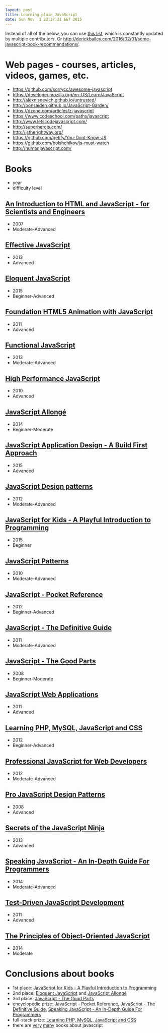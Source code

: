 ```yaml
---
layout: post
title: Learning plain JavaScript
date: Sun Nov  1 22:27:21 EET 2015
---
```

Instead of all of the below, you can use [this list](https://github.com/ericelliott/essential-javascript-links), which is constantly updated by multiple contributors.
Or <http://derickbailey.com/2016/02/01/some-javascript-book-recommendations/>.

# Web pages - courses, articles, videos, games, etc.

* <https://github.com/sorrycc/awesome-javascript>
* <https://developer.mozilla.org/en-US/Learn/JavaScript>
* <http://alexnisnevich.github.io/untrusted/>
* <http://bonsaiden.github.io/JavaScript-Garden/>
* <https://dzone.com/articles/z-javascript>
* <https://www.codeschool.com/paths/javascript>
* <http://www.letscodejavascript.com/>
* <http://superherojs.com/>
* <http://jstherightway.org/>
* <https://github.com/getify/You-Dont-Know-JS>
* <https://github.com/bolshchikov/js-must-watch>
* <http://humanjavascript.com/>

# Books

* year
* difficulty level

## [An Introduction to HTML and JavaScript - for Scientists and Engineers](http://www.amazon.com/Introduction-HTML-JavaScript-Scientists-Engineers/dp/1846286565)

* 2007
* Moderate-Advanced

## [Effective JavaScript](http://www.amazon.co.uk/Effective-JavaScript-Specific-Software-Development/dp/0321812182)

* 2013
* Advanced

## [Eloquent JavaScript](http://www.amazon.com/Eloquent-JavaScript-Modern-Introduction-Programming/dp/1593275846)

* 2015
* Beginner-Advanced

## [Foundation HTML5 Animation with JavaScript](http://www.amazon.com/Foundation-HTML5-Animation-JavaScript-Lamberta/dp/1430236655)

* 2011
* Advanced

## [Functional JavaScript](http://www.amazon.com/Functional-JavaScript-Introducing-Programming-Underscore-js/dp/1449360726)

* 2013
* Moderate-Advanced

## [High Performance JavaScript](http://www.amazon.com/Performance-JavaScript-Faster-Application-Interfaces/dp/059680279X)

* 2010
* Advanced

## [JavaScript Allongé](http://www.amazon.com/Javascript-Allong%C3%A9-Reginald-Braithwaite-ebook/dp/B00FLKRCVO)

* 2014
* Beginner-Moderate

## [JavaScript Application Design - A Build First Approach](http://www.amazon.com/JavaScript-Application-Design-Build-Approach/dp/1617291951)

* 2015
* Advanced

## [JavaScript Design patterns](http://www.amazon.com/Learning-JavaScript-Design-Patterns-Osmani/dp/1449331815)

* 2012
* Moderate-Advanced

## [JavaScript for Kids - A Playful Introduction to Programming](http://www.amazon.com/JavaScript-Kids-Playful-Introduction-Programming/dp/1593274084)

* 2015
* Beginner

## [JavaScript Patterns](http://www.amazon.co.uk/JavaScript-Patterns-Stoyan-Stefanov/dp/0596806752)

* 2010
* Moderate-Advanced

## [JavaScript - Pocket Reference](http://www.amazon.com/JavaScript-Pocket-Reference-OReilly/dp/1449316859)

* 2012
* Beginner-Advanced

## [JavaScript - The Definitive Guide](http://www.amazon.com/JavaScript-Definitive-Guide-David-Flanagan/dp/0596000480)

* 2011
* Moderate-Advanced

## [JavaScript - The Good Parts](http://www.amazon.com/JavaScript-Good-Parts-Douglas-Crockford/dp/0596517742)

* 2008
* Beginner-Moderate

## [JavaScript Web Applications](http://www.amazon.com/JavaScript-Web-Applications-Alex-MacCaw/dp/144930351X)

* 2011
* Advanced

## [Learning PHP, MySQL, JavaScript and CSS](http://www.amazon.com/Learning-MySQL-JavaScript-Step-Step/dp/1449319262)

* 2012
* Beginner-Advanced

## [Professional JavaScript for Web Developers](http://www.amazon.com/Professional-JavaScript-Developers-Nicholas-Zakas/dp/1118026691)

* 2012
* Moderate-Advanced

## [Pro JavaScript Design Patterns](http://www.amazon.com/Pro-JavaScript-Design-Patterns-Object-Oriented/dp/159059908X)

* 2008
* Advanced

## [Secrets of the JavaScript Ninja](http://www.amazon.com/Secrets-JavaScript-Ninja-John-Resig/dp/193398869X)

* 2013
* Advanced

## [Speaking JavaScript - An In-Depth Guide For Programmers](http://www.amazon.com/Speaking-JavaScript-In-Depth-Guide-Programmers/dp/1449365035)

* 2014
* Moderate-Advanced

## [Test-Driven JavaScript Development](http://www.amazon.com/Test-Driven-JavaScript-Development-Developers-Library/dp/0321683919)

* 2011
* Advanced

## [The Principles of Object-Oriented JavaScript](http://www.amazon.com/Principles-Object-Oriented-JavaScript-Nicholas-Zakas/dp/1593275404)

* 2014
* Moderate

# Conclusions about books

* 1st place: [JavaScript for Kids - A Playful Introduction to Programming](http://www.amazon.com/JavaScript-Kids-Playful-Introduction-Programming/dp/1593274084)
* 2nd place: [Eloquent JavaScript](http://www.amazon.com/Eloquent-JavaScript-Modern-Introduction-Programming/dp/1593275846) and [JavaScript Allongé](http://www.amazon.com/Javascript-Allong%C3%A9-Reginald-Braithwaite-ebook/dp/B00FLKRCVO)
* 3rd place: [JavaScript - The Good Parts](http://www.amazon.com/JavaScript-Good-Parts-Douglas-Crockford/dp/0596517742)
* encyclopedic prize: [JavaScript - Pocket Reference](http://www.amazon.com/JavaScript-Pocket-Reference-OReilly/dp/1449316859), [JavaScript - The Definitive Guide](http://www.amazon.com/JavaScript-Definitive-Guide-David-Flanagan/dp/0596000480), [Speaking JavaScript - An In-Depth Guide For Programmers](http://www.amazon.com/Speaking-JavaScript-In-Depth-Guide-Programmers/dp/1449365035)
* full-stack prize: [Learning PHP, MySQL, JavaScript and CSS](http://www.amazon.com/Learning-MySQL-JavaScript-Step-Step/dp/1449319262)
* there are [very](http://jsbooks.revolunet.com/) [many](http://www.amazon.com/s/field-keywords=javascript) books about javascript
